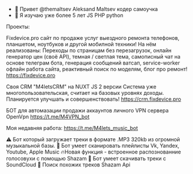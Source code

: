 - 👋 Привет @themaltsev Aleksand Maltsev кодер самоучка
- 👀 Я изучаю уже более 5 лет JS PHP python 

Проекты: 

Fixdevice.pro сайт по продаже услуг выездного ремонта телефонов, планшетом, ноутбуков и другой мобилной техники!
На нём реализованы: Переходы по страницам без перезагрузок, онлайн генератор цен (своё API), темная / светлая тема, самописный чат на основе телеграм бота, 
генерация сообщений ватсап, service-worker офлайн работа сайта, реактивный поиск по моделям, блог про ремонт!
https://fixdevice.pro


Своя CRM "M4letsCRM" на NUXT JS 2 версии
Система уже многопользовательская, считает на базовых уровнях доходы. Планируется улучшать и совершенствовать! 
https://crm.fixdevice.pro


БОТ для автомазации продажи аккаунтов личного VPN сервера OpenVpn
https://t.me/M4VPN_bot

Моя недавняя работа:
https://t.me/M4lets_music_bot 

⚠️ Бот который загружает треки в формате .MP3 320kb из огромной музыкальной базы. 
🤖 Бот умеет сканировать плейлисты Vk, Yandex, Youtube, Apple Music 
🔥Новая функция - встроенное распознованние голосовухи с помощью Shazam 
🚀 Бот умеет скачивать треки с SoundCloud
🤖 Поиск похожих треков Shazam Api

